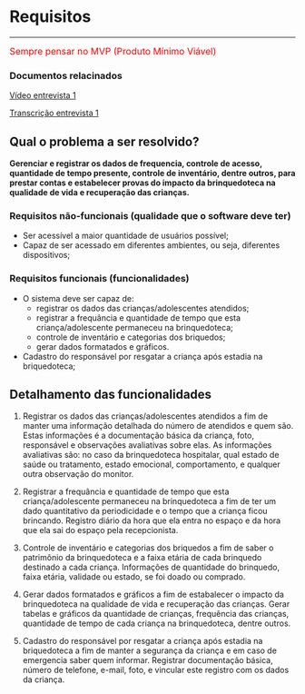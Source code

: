 # Requisitos
***
<font color=red size=3px> Sempre pensar no MVP (Produto Mínimo Viável)</font>

### Documentos relacinados
[Vídeo entrevista 1](https://drive.google.com/drive/folders/1Or46q_-2OVtlj0Ld-N480jH8o_340p-u?usp=sharing)

[Transcrição entrevista 1](https://docs.google.com/document/d/1xFBG9e23nWkiTlMNSxKEHTME_qj5OxC8/edit?usp=sharing&ouid=110166493521473478854&rtpof=true&sd=true)

## Qual o problema a ser resolvido?
__Gerenciar e registrar os dados de frequencia, controle de acesso, quantidade de tempo presente, controle de inventário, dentre outros, para prestar contas e estabelecer provas do impacto da brinquedoteca na qualidade de vida e recuperação das crianças.__

### Requisitos não-funcionais (qualidade que o software deve ter)
* Ser acessível a maior quantidade de usuários possível;
* Capaz de ser acessado em diferentes ambientes, ou seja, diferentes dispositivos;

### Requisitos funcionais (funcionalidades)
* O sistema deve ser capaz de:
  * registrar os dados das crianças/adolescentes atendidos;
  * registrar a frequância e quantidade de tempo que esta criança/adolescente permaneceu na brinquedoteca;
  * controle de inventário e categorias dos briquedos;
  * gerar dados formatados e gráficos.
* Cadastro do responsável por resgatar a criança após estadia na briquedoteca;

## Detalhamento das funcionalidades
1. Registrar os dados das crianças/adolescentes atendidos a fim de manter uma informação detalhada do número de atendidos e quem são. Estas informações é a documentação básica da criança, foto, responsável e observações avaliativas sobre elas. As informações avaliativas são: no caso da brinquedoteca hospitalar, qual estado de saúde ou tratamento, estado emocional, comportamento, e qualquer outra observação do monitor.

2. Registrar a frequância e quantidade de tempo que esta criança/adolescente permaneceu na brinquedoteca a fim de ter um dado quantitativo da periodicidade e o tempo que a criança ficou brincando. Registro diário da hora que ela entra no espaço e da hora que ela sai do espaço pela recepcionista. 

3. Controle de inventário e categorias dos briquedos a fim de saber o patrimônio da brinquedoteca e a faixa etária de cada brinquedo destinado a cada criança. Informações de quantidade do brinquedo, faixa etária, validade ou estado, se foi doado ou comprado.

4. Gerar dados formatados e gráficos a fim de estabalecer o impacto da brinquedoteca na qualidade de vida e recuperação das crianças. Gerar tabelas e gráficos da quantidade de crianças, frequência das crianças, quantidade de tempo de cada criança na brinquedoteca, dentre outros.

5. Cadastro do responsável por resgatar a criança após estadia na briquedoteca a fim de manter a segurança da criança e em caso de emergencia saber quem informar. Registrar documentação básica, número de telefone, e-mail, foto, e vincular este registro com os dados da criança.
